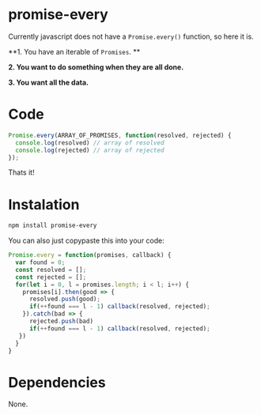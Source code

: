 # promise-every
Currently javascript does not have a `Promise.every()` function, so here it is.

**1. You have an iterable of `Promises`. **

**2. You want to do something when they are all done.**

**3. You want all the data.**

# Code

```javascript
Promise.every(ARRAY_OF_PROMISES, function(resolved, rejected) {
  console.log(resolved) // array of resolved
  console.log(rejected) // array of rejected
});
```
Thats it!

# Instalation

```bash
npm install promise-every
```

You can also just copypaste this into your code:

```javascript
Promise.every = function(promises, callback) {
  var found = 0;
  const resolved = [];
  const rejected = [];
  for(let i = 0, l = promises.length; i < l; i++) {
    promises[i].then(good => {
      resolved.push(good);
      if(++found === l - 1) callback(resolved, rejected);
    }).catch(bad => {
      rejected.push(bad)
      if(++found === l - 1) callback(resolved, rejected);
   })
  }
}
```

# Dependencies

None.
